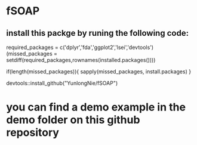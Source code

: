 # fSOAP
## install this packge by runing the following code: 

required_packages = c('dplyr','fda','ggplot2','lsei','devtools')
(missed_packages = setdiff(required_packages,rownames(installed.packages())))

if(length(missed_packages)){
	sapply(missed_packages, install.packages)
} 

devtools::install_github("YunlongNie/fSOAP")


# you can find a demo example in the demo folder on this github repository

